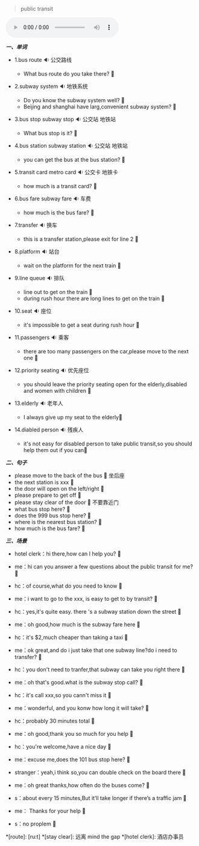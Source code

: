
> public transit

<audio controls="controls">
  <source src="https://file.cdn.shafish.cn/english/%E4%B9%98%E5%9D%90%E5%85%AC%E5%85%B1%E4%BA%A4%E9%80%9A.mp3" type="audio/mpeg">
Your browser does not support the audio element.
</audio>

***一、单词***

- 1.<span id="english">bus route <span class="point">:sound:</span></span> 公交路线

    - <span id="english">What bus route do you take there? <span class="point">:speech_balloon:</span></span>

- 2.<span id="english">subway system <span class="point">:sound:</span></span> 地铁系统

    - <span id="english">Do you know the subway system well? <span class="point">:speech_balloon:</span></span>
    - <span id="english">Beijing and shanghai have larg,convenient subway system? <span class="point">:speech_balloon:</span></span>

- 3.<span id="english">bus stop subway stop <span class="point">:sound:</span></span> 公交站 地铁站

    - <span id="english">What bus stop is it? <span class="point">:speech_balloon:</span></span>

- 4.<span id="english">bus station subway station <span class="point">:sound:</span></span> 公交站 地铁站

    - <span id="english">you can get the bus at the bus station? <span class="point">:speech_balloon:</span></span>

- 5.<span id="english">transit card metro card <span class="point">:sound:</span></span> 公交卡 地铁卡

    - <span id="english">how much is a transit card? <span class="point">:speech_balloon:</span></span>

- 6.<span id="english">bus fare subway fare <span class="point">:sound:</span></span> 车费

    - <span id="english">how much is the bus fare? <span class="point">:speech_balloon:</span></span>

- 7.<span id="english">transfer <span class="point">:sound:</span></span> 换车

    - <span id="english">this is a transfer station,please exit for line 2 <span class="point">:speech_balloon:</span></span>

- 8.<span id="english">platform <span class="point">:sound:</span></span> 站台

    - <span id="english">wait on the platform for the next train <span class="point">:speech_balloon:</span></span>

- 9.<span id="english">line queue <span class="point">:sound:</span></span> 排队

    - <span id="english">line out to get on the train <span class="point">:speech_balloon:</span></span>
    - <span id="english">during rush hour there are long lines to get on the train <span class="point">:speech_balloon:</span></span>

- 10.<span id="english">seat <span class="point">:sound:</span></span> 座位

    - <span id="english">it's impossible to get a seat during rush hour <span class="point">:speech_balloon:</span></span>

- 11.<span id="english">passengers <span class="point">:sound:</span></span> 乘客

    - <span id="english">there are too many passengers on the car,please move to the next one <span class="point">:speech_balloon:</span></span>

- 12.<span id="english">priority seating <span class="point">:sound:</span></span> 优先座位

    - <span id="english">you should leave the priority seating open for the elderly,disabled and women with children <span class="point">:speech_balloon:</span></span>

- 13.<span id="english">elderly <span class="point">:sound:</span></span> 老年人

    - <span id="english">I always give up my seat to the elderly<span class="point">:speech_balloon:</span></span>

- 14.<span id="english">diabled person <span class="point">:sound:</span></span> 残疾人

    - <span id="english">it's not easy for disabled person to take public transit,so you should help them out if you can<span class="point">:speech_balloon:</span></span>

***二、句子***

- <span id="english">please move to the back of the bus <span class="point">:speech_balloon:</span></span> 坐后座
- <span id="english">the next station is xxx <span class="point">:speech_balloon:</span></span> 
- <span id="english">the door will open on the left/right <span class="point">:speech_balloon:</span></span>
- <span id="english">please prepare to get off  <span class="point">:speech_balloon:</span></span>
- <span id="english">please stay clear of the door  <span class="point">:speech_balloon:</span></span> 不要靠近门
- <span id="english">what bus stop here?  <span class="point">:speech_balloon:</span></span> 
- <span id="english">does the 999 bus stop here?  <span class="point">:speech_balloon:</span></span> 
- <span id="english">where is the nearest bus station?  <span class="point">:speech_balloon:</span></span> 
- <span id="english">how much is the bus fare?  <span class="point">:speech_balloon:</span></span> 

***三、场景***

- hotel clerk：<span id="english">hi there,how can I help you? <span class="point">:speech_balloon:</span></span>
- me：<span id="english">hi can you answer a few questions about the public transit for me? <span class="point">:speech_balloon:</span></span>
- hc：<span id="english">of course,what do you need to know <span class="point">:speech_balloon:</span></span>
- me：<span id="english">i want to go to the xxx, is easy to get to by transit? <span class="point">:speech_balloon:</span></span>
- hc：<span id="english">yes,it's quite easy. there 's a subway station down the street <span class="point">:speech_balloon:</span></span>
- me：<span id="english">oh good,how much is the subway fare here <span class="point">:speech_balloon:</span></span>
- hc：<span id="english">it's $2,much cheaper than taking a taxi <span class="point">:speech_balloon:</span></span>
- me：<span id="english">ok great,and do i just take that one subway line?do i need to transfer? <span class="point">:speech_balloon:</span></span>
- hc：<span id="english">you don't need to tranfer,that subway can take you right there <span class="point">:speech_balloon:</span></span>
- me：<span id="english">oh that's good.what is the subway stop call? <span class="point">:speech_balloon:</span></span>
- hc：<span id="english">it's call xxx,so you cann't miss it <span class="point">:speech_balloon:</span></span>
- me：<span id="english">wonderful, and you konw how long it will take? <span class="point">:speech_balloon:</span></span>
- hc：<span id="english">probably 30 minutes total <span class="point">:speech_balloon:</span></span>
- me：<span id="english">oh good,thank you so much for you help <span class="point">:speech_balloon:</span></span>
- hc：<span id="english">you're welcome,have a nice day <span class="point">:speech_balloon:</span></span>

- me：<span id="english">excuse me,does the 101 bus stop here? <span class="point">:speech_balloon:</span></span>
- stranger：<span id="english">yeah,i think so,you can double check on the board there <span class="point">:speech_balloon:</span></span>
- me：<span id="english">oh great thanks,how often do the buses come? <span class="point">:speech_balloon:</span></span>
- s：<span id="english">about every 15 minutes,But it’ll take longer if there’s a traffic jam <span class="point">:speech_balloon:</span></span>
- me： <span id="english">Thanks for your help <span class="point">:speech_balloon:</span></span>
- s：<span id="english">no proplem <span class="point">:speech_balloon:</span></span>

*[route]: [ru:t]
*[stay clear]: 远离  mind the gap
*[hotel clerk]: 酒店办事员
